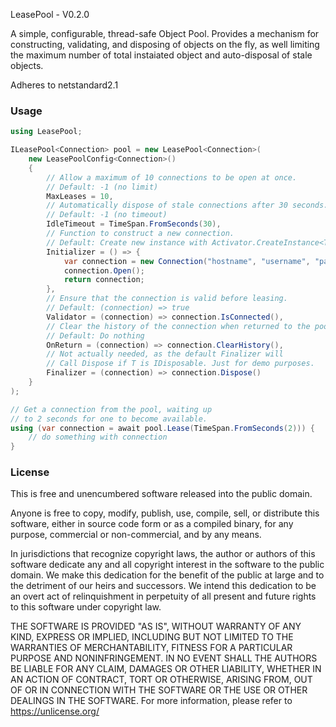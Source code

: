 ﻿LeasePool - V0.2.0

A simple, configurable, thread-safe Object Pool. Provides a mechanism for constructing, validating, and disposing of objects on the fly, as well limiting the maximum number of total instaiated object and auto-disposal of stale objects.

Adheres to netstandard2.1

### Usage

```c#
using LeasePool;

ILeasePool<Connection> pool = new LeasePool<Connection>(
    new LeasePoolConfig<Connection>()
    {
        // Allow a maximum of 10 connections to be open at once.
        // Default: -1 (no limit)
        MaxLeases = 10,
        // Automatically dispose of stale connections after 30 seconds.
        // Default: -1 (no timeout)
        IdleTimeout = TimeSpan.FromSeconds(30),
        // Function to construct a new connection.
        // Default: Create new instance with Activator.CreateInstance<T>()
        Initializer = () => { 
            var connection = new Connection("hostname", "username", "password");
            connection.Open();
            return connection;
        },
        // Ensure that the connection is valid before leasing.
        // Default: (connection) => true
        Validator = (connection) => connection.IsConnected(),
        // Clear the history of the connection when returned to the pool.
        // Default: Do nothing
        OnReturn = (connection) => connection.ClearHistory(),
        // Not actually needed, as the default Finalizer will
        // Call Dispose if T is IDisposable. Just for demo purposes.
        Finalizer = (connection) => connection.Dispose()
    }
);

// Get a connection from the pool, waiting up 
// to 2 seconds for one to become available.
using (var connection = await pool.Lease(TimeSpan.FromSeconds(2))) {
    // do something with connection
}
```

### License

This is free and unencumbered software released into the public domain.

Anyone is free to copy, modify, publish, use, compile, sell, or distribute this software, either in source code form or as a compiled binary, for any purpose, commercial or non-commercial, and by any means.

In jurisdictions that recognize copyright laws, the author or authors of this software dedicate any and all copyright interest in the software to the public domain. We make this dedication for the benefit of the public at large and to the detriment of our heirs and successors. We intend this dedication to be an overt act of relinquishment in perpetuity of all present and future rights to this software under copyright law.

THE SOFTWARE IS PROVIDED "AS IS", WITHOUT WARRANTY OF ANY KIND, EXPRESS OR IMPLIED, INCLUDING BUT NOT LIMITED TO THE WARRANTIES OF MERCHANTABILITY, FITNESS FOR A PARTICULAR PURPOSE AND NONINFRINGEMENT. IN NO EVENT SHALL THE AUTHORS BE LIABLE FOR ANY CLAIM, DAMAGES OR OTHER LIABILITY, WHETHER IN AN ACTION OF CONTRACT, TORT OR OTHERWISE, ARISING FROM, OUT OF OR IN CONNECTION WITH THE SOFTWARE OR THE USE OR OTHER DEALINGS IN THE SOFTWARE. For more information, please refer to <https://unlicense.org/>
 

